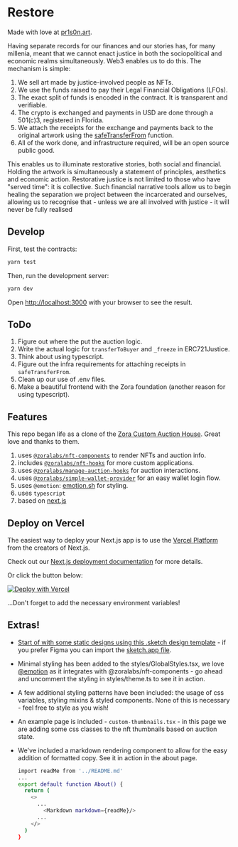# Restore

Made with love at [pr1s0n.art](https://pr1s0n.art).

Having separate records for our finances and our stories has, for many millenia, meant that we cannot enact justice in both the sociopolitical and economic realms simultaneously. Web3 enables us to do this. The mechanism is simple:

1. We sell art made by justice-involved people as NFTs.
2. We use the funds raised to pay their Legal Financial Obligations (LFOs).
3. The exact split of funds is encoded in the contract. It is transparent and verifiable.
4. The crypto is exchanged and payments in USD are done through a 501(c)3, registered in Florida.
5. We attach the receipts for the exchange and payments back to the original artwork using the [safeTransferFrom](https://medium.com/kanon-log/unleashing-god-mode-for-all-nfts-f432955b4c42) function.
6. All of the work done, and infrastructure required, will be an open source public good.

This enables us to illuminate restorative stories, both social and financial. Holding the artwork is simultaneously a statement of principles, aesthetics and economic action. Restorative justice is not limited to those who have "served time": it is collective. Such financial narrative tools allow us to begin healing the separation we project between the incarcerated and ourselves, allowing us to recognise that - unless we are all involved with justice - it will never be fully realised

## Develop

First, test the contracts:

```bash
yarn test
```

Then, run the development server:

```bash
yarn dev
```

Open [http://localhost:3000](http://localhost:3000) with your browser to see the result.

## ToDo

1. Figure out where the put the auction logic.
2. Write the actual logic for `transferToBuyer` and `_freeze` in ERC721Justice.
3. Think about using typescript.
4. Figure out the infra requirements for attaching receipts in `safeTransferFrom`.
5. Clean up our use of .env files.
6. Make a beautiful frontend with the Zora foundation (another reason for using typescript).

## Features

This repo began life as a clone of the [Zora Custom Auction House](https://docs.zora.co/docs/guides/create-auction-house). Great love and thanks to them. 

1. uses [`@zoralabs/nft-components`](https://github.com/ourzora/nft-components) to render NFTs and auction info.
2. includes [`@zoralabs/nft-hooks`](https://github.com/ourzora/nft-hooks) for more custom applications.
3. uses [`@zoralabs/manage-auction-hooks`](https://github.com/ourzora/manage-auction-hooks) for auction interactions.
4. uses [`@zoralabs/simple-wallet-provider`](https://github.com/ourzora/simple-wallet-provider) for an easy wallet login flow.
5. uses `@emotion`: [emotion.sh](https://emotion.sh) for styling.
6. uses `typescript`
7. based on [next.js](https://nextjs.org/)

## Deploy on Vercel

The easiest way to deploy your Next.js app is to use the [Vercel Platform](https://vercel.com/new?utm_medium=default-template&filter=next.js&utm_source=create-next-app&utm_campaign=create-next-app-readme) from the creators of Next.js.

Check out our [Next.js deployment documentation](https://nextjs.org/docs/deployment) for more details.

Or click the button below:

[![Deploy with Vercel](https://vercel.com/button)](https://vercel.com/new/git/external?repository-url=https%3A%2F%2Fgithub.com%2Fourzora%2Fcreate-auction-house&env=NEXT_PUBLIC_APP_TITLE,NEXT_PUBLIC_BASE_URL,NEXT_PUBLIC_NETWORK,NEXT_PUBLIC_CURATORS_ID&envDescription=Curator%20ID%20%26%20Network&envLink=https%3A%2F%2Fgithub.com%2Fourzora%2Fauction-house%23curators&project-name=our-auction-house&repo-name=our-auction-house&redirect-url=https%3A%2F%2Fcreate-auction-house.vercel.app)

...Don't forget to add the necessary environment variables!

## Extras!
+ [Start of with some static designs using this .sketch design template](https://zora.fleek.co/ipfs/bafybeifqr3uoascyyrz3i7k2yjzzcdck4g54kvubqzlapchjvquwf5wlcu) - if you prefer Figma you can import the [sketch.app file](https://help.figma.com/hc/en-us/articles/360040514273-Import-files-from-Sketch).
+ Minimal styling has been added to the styles/GlobalStyles.tsx, we love [@emotion](https://emotion.sh/docs/introduction) as it integrates with @zoralabs/nft-components - go ahead and uncomment the styling in styles/theme.ts to see it in action.
+ A few additional styling patterns have been included: the usage of css variables, styling mixins & styled components. None of this is necessary - feel free to style as you wish!
+ An example page is included - ```custom-thumbnails.tsx``` - in this page we are adding some css classes to the nft thumbnails based on auction state.
+ We've included a markdown rendering component to allow for the easy addition of formatted copy. See it in action in the about page.

  ```bash
  import readMe from '../README.md'
  ...
  export default function About() {
    return (
      <>
        ...
          <Markdown markdown={readMe}/>
        ...
      </>
    )
  }
  ```
